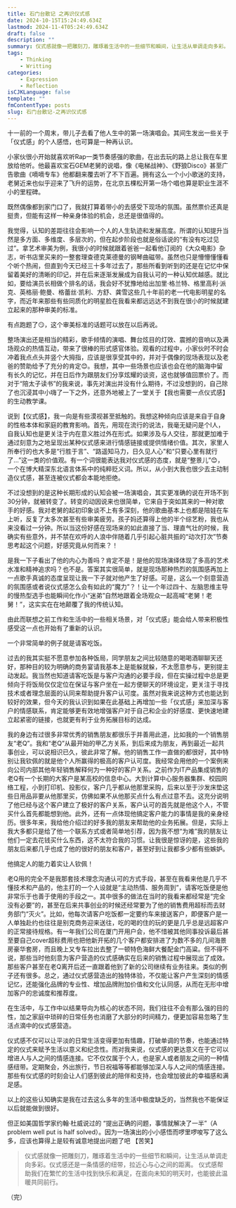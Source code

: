 ```yaml
---
title: 石门台散记 之再识仪式感
date: 2024-10-15T15:24:49.634Z
lastmod: 2024-11-4T05:24:49.634Z
draft: false
description: ""
summary: 仪式感就像一把雕刻刀，雕琢着生活中的一些细节和瞬间，让生活从单调走向多彩。仪式感还是一条情感的纽带，拉近心与心之间的距离。 仪式感帮助我们在繁忙的生活中找到快乐和满足，在面向未知的明天时，也能彼此温暖共同前行。
tags:
    - Thinking
    - Writting
categories:
    - Expression
    - Reflection
isCJKLanguage: false
template: ""
fmContentType: posts
slug: 石门台散记-之再识仪式感
---
```


十一前的一个周末，带儿子去看了他人生中的第一场演唱会。其间生发出一些关于「仪式感」的个人感悟，也可算是一种再认识。

小家伙很小开始就喜欢听Rap一类节奏感强的歌曲，在出去玩的路上总让我在车里放给他听。他最喜欢宝石GEM老舅的说唱，像《电梯战神》、《野狼Disco》甚至广告歌曲《嘀嘀专车》他都翻来覆去听了不下百遍。拥有这么一个小小歌迷的支持，老舅近来也似乎迎来了飞升的运势，在北京五棵松开第一场个唱也算是职业生涯不小的里程碑。

既然偶像都到家门口了，我就打算着带小的去感受下现场的氛围。虽然票价还真是挺贵，但能有这样一种亲身体验的机会，总还是很值得的。

我觉得，认知的差距往往会影响一个人的人生轨迹和发展高度。所谓的认知提升当然是多方面、多维度、多层次的，但在起步阶段也就是俗话说的“有没有吃过见过”。拿艺术审美为例，我很小的时候就跟着爸爸一起看他订阅的《大众电影》杂志，听书店里买来的一整套理查德克莱德曼的钢琴曲磁带。虽然也只是懵懵懂懂看个听个热闹，但直到今天已经三十多年过去了，那些所看到听到的还是在记忆中保留着美好的清晰的印记，并在后来逐渐发展成为自我认可的一种认知优越感。就比如，要给演员长相做个排名的话，我会好不犹豫地给出加里·格兰特、格里高利·派克、英格丽·鲍曼、格蕾丝·凯利、方舒、龚雪这些几十年前的老一代电影明星的名字，而近年来那些有些同质化的明星脸在我看来都远远达不到我在很小的时候就建立起来的那种审美的标准。

有点跑题了😏，这个审美标准的话题可以放在以后再说。

整场演出还是相当的精彩，歌手倾情的演唱、舞台炫目的灯效、震撼的音响以及满场观众的热情互动，带来了很棒的形式感官体验。观看的过程中，小家伙时不时会冲着我点点头并竖个大拇指，应该是很享受其中的，并对于偶像的现场表现以及老爸的赞助给予了充分的肯定😊。我想，其中一些场景也应该也会在他的脑海中留有长久的记忆，并在日后作为跟朋友们分享炫耀的谈资，这也就够值回票价了。而对于“陪太子读书”的我来说，事先对演出并没有什么期待，不过没想到的，自己除了也沉浸其中小嗨了一下之外，还意外地被上了一堂关于【我也需要一点仪式感】的生动教学课。

说到【仪式感】，我一向是有些漠视甚至抵触的。我想这种倾向应该是来自于自身的性格本体和家庭的教育影响。首先，用现在流行的说法，我毫无疑问是个I人，自我认知也是更关注于内在意义胜过外在形式。如果涉及与人交往，那就更加难于通过刻意为之地呈现出某种仪式感来进行情感链接或提供情绪价值。其次，家里人所奉行的也大多是“行胜于言”、“路遥知马力，日久见人心”和“只要心里有就行了...”这一类的价值观。有一个词很能表达我对仪式感的态度，就是“整景儿”😊，一个在博大精深东北语言体系中的纯粹贬义词。所以，从小到大我也很少去主动制造仪式感，甚至连被仪式都会本能地拒绝。

不过没想到的是这种长期形成的认知会被一场演唱会，其实更准确的说在开场不到30分钟，就被转变了。转变的动因说来也很简单，它来自于突如其来的一种对歌手的好感。我对老舅的起初印象谈不上有多深刻，他的歌曲基本上也都是陪娃在车上听，反复了太多次甚至有些审美疲劳。孩子妈还算得上他的半个综艺粉，我也从来没看过一分钟。所以当这份好感在现场来的如此直接了当、理直气壮的时候，我确实有些意外，并不禁在欢呼的人浪中伴随着几乎引起心脏共振的“动次打次”节奏思考起这个问题，好感究竟从何而来？！

是我一下子看出了他的内心为善吗？肯定不是！是他的现场演绎体现了多高的艺术水准和精神追求吗？也不是。答案其实很简单，就是现场那种热烈的氛围感再加上一点歌手真诚的态度呈现让我一下子就对他产生了好感。可是，这么一个刻意营造的氛围感或者说仪式感怎么会有如此的“魔力”？！让一个年过四十、左脑思维主导的慢热型选手也能瞬间化作小“迷弟”自然地跟着全场观众一起高喊“老舅！老舅！”，这实实在在地颠覆了我的传统认知。

由此而联想之前工作和生活中的一些相关场景，对「仪式感」能会给人带来积极性感受这一点也开始有了重新的认识。

一个非常简单的例子就是请客吃饭。

过去的我其实挺不愿意参加各种饭局，同学朋友之间比较随意的喝喝酒聊聊天还好，那种目的较为明确的商务宴请我基本上是能躲就躲，不太愿意参与，更别提主动发起。我当然也知道请客吃饭是与客户沟通的必要手段，但在实操过程中总是更倾向于将饭局仅仅定位在保证与客户坐在一起方便聊天的环境设定，更关注于寻找技术或者理念层面的认同来帮助提升客户认可度。虽然对我来说这种方式也能达到较好的效果，但今天的我认识到如果在此基础上再增加一些「仪式感」来加深与客户的情感联系，肯定能够更有效地增强客户对于自己和企业的好感度、更快速地建立起紧密的链接，也就更有利于业务拓展目标的达成。

我的身边有过很多非常优秀的销售朋友都很乐于并善用此道，比如我的一个销售朋友“老Q”。我和“老Q”从最开始的甲乙方关系，到后来成为朋友，再到最近一起共事创业，可以说相识已久，彼此非常了解。他的销售工作一直做的都很好，其中特别让我钦佩的就是他个人所赢得的极高的客户认可度。我经常会用他的一个案例来向公司内部其他年轻销售解释何为一种好的客户关系。之前作为IT产品集成销售的老Q有一个长期的大客户是某高校的信息中心。大到计算中心服务器集群、校园网络工程，小到打印机、投影仪，客户几乎都从他那里采购，后来以至于沙发床垫这些日用品非要从他那里买，仿佛如果不从他那买点什么有点过意不去。这充分说明了他已经与这个客户建立了极好的客户关系，客户认可的首先就是他这个人，不管买什么首先都能想到他。此外，还有一点体现他搞定客户能力的事情是我的亲身经历。很多年来，我给他介绍过的好多我的朋友来帮助他的业务拓展。但是，实际上我大多都只是给了他一个联系方式或者简单地引荐，因为我不想“为难”我的朋友让他们一定去花钱买什么东西，这不太符合我的习惯。让我很是惊讶的是，这些我的朋友后来都几乎也成了他的很好的朋友和客户，甚至好到让我都多少都有些嫉妒。

他搞定人的能力着实让人钦佩！

老Q用的完全不是我那套技术理念沟通认可的方式手段，甚至在我看来他是几乎不懂技术和产品的，他主打的一个人设就是“主动热情、服务周到”，请客吃饭便是他非常乐于也善于使用的手段之一。其中很多的做法在当时的我看来都经常是“完全没有必要”的，甚至在后来共事创业的时候还经常要为了他的销售费用超标而去财务部门“灭火”。比如，他每次请客户吃饭都一定要约车来接送客户，即便客户是一人单独赴约也往往是别克商务迎来送往，吃的喝的住的玩的更是几乎总是远超客户的正常接待规格。有一年我们公司在厦门开用户会，他不惜被其他同事投诉最后甚至要自己cover超标费用也把他新开拓的几个客户都安排进了为数不多的几间海景房豪华套房，而且晚上又专车拉出去整了一顿特色海鲜大餐配金门高粱。但不得不说，那些当时他刻意为客户营造的仪式感确实在后来的销售过程中展现出了成效。那些客户甚至在老Q离开后还一直跟着他到了新的公司继续有业务往来。类似的例子还有很多。总之，通过仪式感营造出的独特体验，不仅能让客户产生深刻的情感记忆，还能强化品牌的专业性、增加品牌附加价值和文化认同感，从而在无形中增加客户的忠诚度和推荐度。

在生活中，与工作中以结果导向为核心的状态不同，我们往往不会有那么强的目的性，加之家庭中琐碎的日常任务也消磨了大部分的时间精力，便更加容易忽略了生活点滴中的仪式感营造。

仪式感不仅可以让平淡的日常生活变得更加有情趣，打破单调的节奏，也能通过特定的仪式来赋予生活以意义和纪念性。而对我来说，仪式感的更达意义在于它可以增进人与人之间的情感连接。它不仅仅属于个人，也是家人或者朋友之间的一种情感纽带。定期聚会，外出旅行，节日祝福等等都能够加深人与人之间的情感连接。那些有仪式感的时刻会让人们感到彼此的陪伴和支持，也会增加彼此的幸福感和满足感。

以上的这些认知确实是我在过去这么多年的生活中极度缺乏的，当然我也不能保证以后就能做到很好。

但正如美国哲学家约翰·杜威说过的 “提出正确的问题，事情就解决了一半”（A problem well put is half solved）。因为一场演出的小小感悟而啰里啰唆写了这么多，应该也算得上是较有诚意地提出问题了吧 【苦笑】

> 仪式感就像一把雕刻刀，雕琢着生活中的一些细节和瞬间，让生活从单调走向多彩。仪式感还是一条情感的纽带，拉近心与心之间的距离。
  仪式感帮助我们在繁忙的生活中找到快乐和满足，在面向未知的明天时，也能彼此温暖共同前行。
  
（完）